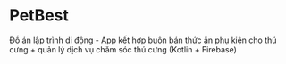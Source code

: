 # PetBest
Đồ án lập trình di động - App kết hợp buôn bán thức ăn phụ kiện cho thú cưng + quản lý dịch vụ chăm sóc thú cưng (Kotlin + Firebase)
